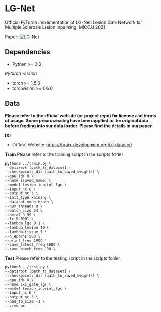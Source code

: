 # LG-Net

Official PyTorch implementation of LG-Net: Lesion Gate Network for Multiple Sclerosis Lesion Inpainting, MICCAI 2021

Paper: ![LG-Net](http://doi.org/10.1007/978-3-030-87234-2_62)



<!-- ![LG-Net](./LG_Net.png) -->

## Dependencies

* Python >= 3.6

*Pytorch version*
* torch >= 1.5.0
* torchvision >= 0.6.0

## Data

**Please refer to the official website (or project repo) for license and terms of usage.**
**Some preprocessing have been applied to the original data before feeding into our data loader. Please find the details in our paper.**

**IXI**

- Official Website: https://brain-development.org/ixi-dataset/


**Train**
Please refer to the training script in the scripts folder
```
python3 ../train.py \
--dataroot [path_to_dataset] \
--checkpoints_dir [path_to_saved_weights] \
--gpu_ids 0 \
--name [saved_name] \
--model lesion_inpaint_lgc \
--input_nc 6 \
--output_nc 3 \
--init_type kaiming \
--dataset_mode brain \
--num_threads 8 \
--batch_size 24 \
--beta1 0.99 \
--lr 0.0001 \
--lambda_lgc 0.1 \
--lambda_lesion 10 \
--lambda_tissue 1 \
--n_epochs 500 \
--print_freq 1000 \
--save_latest_freq 5000 \
--save_epoch_freq 100 \
```

**Test**
Please refer to the testing script in the scripts folder
```
python3 ../test.py \
--dataroot [path_to_dataset] \
--checkpoints_dir [path_to_saved_weights] \
--gpu_ids 0 \
--name ixi_gate_lgc \
--model lesion_inpaint_lgc \
--input_nc 6 \
--output_nc 3 \
--pad_to_size -1 \
--view ax
```

<!-- Our code framework heavily brought from [CycleGAN](https://github.com/junyanz/pytorch-CycleGAN-and-pix2pix). We appreciate the authors for their contributions on a great open-source framework of deep adversarial learning! -->

<!-- ## Citation

If you find this repo useful in your work or research, please cite:
@inproceedings{tang2020lgnet,
  title={LG-Net: Lesion Gate Network for Multiple Sclerosis Lesion Inpainting},
  author={Tang, Zihao and Cabezas, Mariano and Liu, Dongnan and Barnett, Michael and Cai, Weidong and Wang, Chenyu},
  booktitle={International Conference on Medical Image Computing and Computer-Assisted Intervention},
  year={2021},
  organization={Springer}
}

```

``` -->
